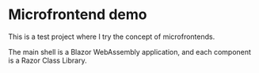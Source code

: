 # Microfrontend demo

This is a test project where I try the concept of microfrontends. 

The main shell is a Blazor WebAssembly application, and each component is a Razor Class Library.
